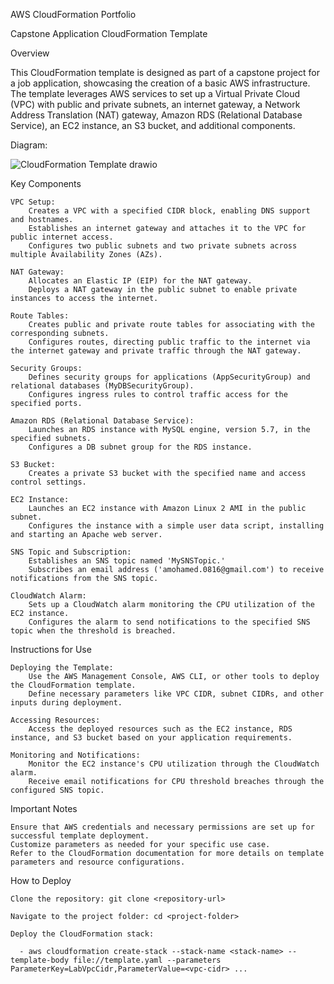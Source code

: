AWS CloudFormation Portfolio

Capstone Application CloudFormation Template

Overview

This CloudFormation template is designed as part of a capstone project for a job application, showcasing the creation of a basic AWS infrastructure. The template leverages AWS services to set up a Virtual Private Cloud (VPC) with public and private subnets, an internet gateway, a Network Address Translation (NAT) gateway, Amazon RDS (Relational Database Service), an EC2 instance, an S3 bucket, and additional components.

Diagram:

![CloudFormation Template drawio](https://github.com/Amohamed0816/AWS-CloudFormation/assets/127431316/aaadcc44-bdca-43a3-b4c6-e68ffbda86e9)

Key Components

    VPC Setup:
        Creates a VPC with a specified CIDR block, enabling DNS support and hostnames.
        Establishes an internet gateway and attaches it to the VPC for public internet access.
        Configures two public subnets and two private subnets across multiple Availability Zones (AZs).

    NAT Gateway:
        Allocates an Elastic IP (EIP) for the NAT gateway.
        Deploys a NAT gateway in the public subnet to enable private instances to access the internet.

    Route Tables:
        Creates public and private route tables for associating with the corresponding subnets.
        Configures routes, directing public traffic to the internet via the internet gateway and private traffic through the NAT gateway.

    Security Groups:
        Defines security groups for applications (AppSecurityGroup) and relational databases (MyDBSecurityGroup).
        Configures ingress rules to control traffic access for the specified ports.

    Amazon RDS (Relational Database Service):
        Launches an RDS instance with MySQL engine, version 5.7, in the specified subnets.
        Configures a DB subnet group for the RDS instance.

    S3 Bucket:
        Creates a private S3 bucket with the specified name and access control settings.

    EC2 Instance:
        Launches an EC2 instance with Amazon Linux 2 AMI in the public subnet.
        Configures the instance with a simple user data script, installing and starting an Apache web server.

    SNS Topic and Subscription:
        Establishes an SNS topic named 'MySNSTopic.'
        Subscribes an email address ('amohamed.0816@gmail.com') to receive notifications from the SNS topic.

    CloudWatch Alarm:
        Sets up a CloudWatch alarm monitoring the CPU utilization of the EC2 instance.
        Configures the alarm to send notifications to the specified SNS topic when the threshold is breached.

Instructions for Use

    Deploying the Template:
        Use the AWS Management Console, AWS CLI, or other tools to deploy the CloudFormation template.
        Define necessary parameters like VPC CIDR, subnet CIDRs, and other inputs during deployment.

    Accessing Resources:
        Access the deployed resources such as the EC2 instance, RDS instance, and S3 bucket based on your application requirements.

    Monitoring and Notifications:
        Monitor the EC2 instance's CPU utilization through the CloudWatch alarm.
        Receive email notifications for CPU threshold breaches through the configured SNS topic.

Important Notes

    Ensure that AWS credentials and necessary permissions are set up for successful template deployment.
    Customize parameters as needed for your specific use case.
    Refer to the CloudFormation documentation for more details on template parameters and resource configurations.

How to Deploy

    Clone the repository: git clone <repository-url>  
    
    Navigate to the project folder: cd <project-folder>
    
    Deploy the CloudFormation stack:
    
      - aws cloudformation create-stack --stack-name <stack-name> --template-body file://template.yaml --parameters ParameterKey=LabVpcCidr,ParameterValue=<vpc-cidr> ...
